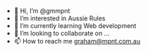 - 👋 Hi, I’m @gmmpnt
- 👀 I’m interested in Aussie Rules
- 🌱 I’m currently learning Web development
- 💞️ I’m looking to collaborate on ...
- 📫 How to reach me graham@mpnt.com.au

<!---
gmmpnt/gmmpnt is a ✨ special ✨ repository because its `README.md` (this file) appears on your GitHub profile.
You can click the Preview link to take a look at your changes.
--->
